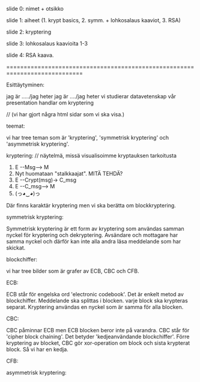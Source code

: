 slide 0: nimet + otsikko

slide 1: aiheet (1. krypt basics, 2. symm. + lohkosalaus kaaviot, 3. RSA)

slide 2: kryptering

slide 3: lohkosalaus kaavioita 1-3

slide 4: RSA kaava.

============================================================================

Esittäytyminen:

jag är ...../jag heter
jag är ..../jag heter
vi studierar datavetenskap
vår presentation handlar om kryptering

// (vi har gjort några html sidar som vi ska visa.)

teemat:

vi har tree teman som är 'kryptering', 'symmetrisk kryptering' och 'asymmetrisk kryptering'.

kryptering: // näytelmä, missä visualisoimme kryptauksen tarkoitusta
1. E --Msg--> M
2. Nyt huomataan "stalkkaajat". MITÄ TEHDÄ?
3. E --Crypt(msg)-> C_msg
4. E --C_msg--> M
5. (っ◕‿◕)っ

Där finns karaktär kryptering men vi ska berätta om blockkryptering. 

symmetrisk kryptering:

Symmetrisk kryptering är ett form av kryptering som användas samman nyckel för kryptering och dekryptering.
Avsändare och mottagare har samma nyckel och därför kan inte alla andra läsa meddelande som har skickat. 

blockchiffer:

vi har tree bilder som är grafer av ECB, CBC och CFB.

ECB:

ECB står för engelska ord 'electronic codebook'. Det är enkelt metod av blockchiffer. Meddelande ska splittas i blocken.
varje block ska krypteras separat. Kryptering användas en nyckel som är samma för alla blocken.

CBC:

CBC påminnar ECB men ECB blocken beror inte på varandra. CBC står för 'cipher block chaining'. 
Det betyder 'kedjeanvändande blockchiffer'.  Förre kryptering av blocket, CBC gör xor-operation om block och
sista krypterat block. Så vi har en kedja.

CFB:

asymmetrisk kryptering:
